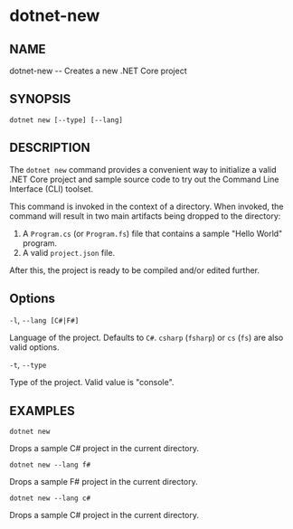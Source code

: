 dotnet-new
==========

## NAME
dotnet-new -- Creates a new .NET Core project

## SYNOPSIS
`dotnet new [--type] [--lang]`

## DESCRIPTION
The `dotnet new` command provides a convenient way to initialize a valid .NET Core project and sample source code to try out the Command Line Interface (CLI) toolset. 

This command is invoked in the context of a directory. When invoked, the command will result in two main artifacts being dropped to the directory: 

1. A `Program.cs` (or `Program.fs`) file that contains a sample "Hello World" program.
2. A valid `project.json` file.

After this, the project is ready to be compiled and/or edited further. 

## Options

`-l`, `--lang [C#|F#]`

Language of the project. Defaults to `C#`. `csharp` (`fsharp`) or `cs` (`fs`) are also valid options.

`-t`, `--type`

Type of the project. Valid value is "console".

## EXAMPLES

`dotnet new`
    
Drops a sample C# project in the current directory.

`dotnet new --lang f#`
    
Drops a sample F# project in the current directory.

`dotnet new --lang c#`
    
Drops a sample C# project in the current directory.
